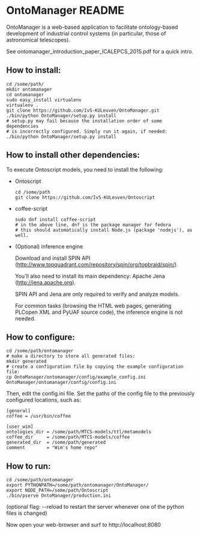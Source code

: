 OntoManager README
==================

OntoManager is a web-based application to facilitate ontology-based development of
industrial control systems (in particular, those of astronomical telescopes).

See ontomanager_introduction_paper_ICALEPCS_2015.pdf for a quick intro.


How to install:
---------------

    cd /some/path/
    mkdir ontomanager
    cd ontomanager
    sudo easy_install virtualenv
    virtualenv .
    git clone https://github.com/IvS-KULeuven/OntoManager.git
    ./bin/python OntoManager/setup.py install
    # setup.py may fail because the installation order of some dependencies
    # is incorrectly configured. Simply run it again, if needed:
    ./bin/python OntoManager/setup.py install


How to install other dependencies:
----------------------------------

To execute Ontoscript models, you need to install the following:

* Ontoscript

      cd /some/path
      git clone https://github.com/IvS-KULeuven/Ontoscript

* coffee-script

      sudo dnf install coffee-script
      # in the above line, dnf is the package manager for fedora
      # this should automatically install Node.js (package 'nodejs'), as well.

* (Optional) inference engine

  Download and install SPIN API
  (http://www.topquadrant.com/repository/spin/org/topbraid/spin/).

  You'll also need to install its main dependency: Apache Jena
  (http://jena.apache.org).

  SPIN API and Jena are only required to verify and analyze models.

  For common tasks (browsing the HTML web pages, generating PLCopen XML
  and PyUAF source code), the inference engine is not needed.


How to configure:
-----------------

    cd /some/path/ontomanager
    # make a directory to store all generated files:
    mkdir generated
    # create a configuration file by copying the example configuration file:
    cp OntoManager/ontomanager/config/example_config.ini OntoManager/ontomanager/config/config.ini

Then, edit the config.ini file.
Set the paths of the config file to the previously configured locations, such as:

    [general]
    coffee = /usr/bin/coffee

    [user_wim]
    ontologies_dir = /some/path/MTCS-models/ttl/metamodels
    coffee_dir     = /some/path/MTCS-models/coffee
    generated_dir  = /some/path/generated
    comment        = "Wim's home repo"


How to run:
-----------

    cd /some/path/ontomanager
    export PYTHONPATH=/some/path/ontomanager/OntoManager/
    export NODE_PATH=/some/path/Ontoscript
    ./bin/pserve OntoManager/production.ini

(optional flag: --reload to restart the server whenever one of the python files is changed)

Now open your web-browser and surf to http://localhost:8080

